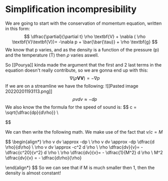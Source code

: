 # Simplification incompresibility

We are going to start with the conservation of momentum equation, written in this form:
$$
\dfrac{\partial}{\partial t}  \rho \textbf{V} + \nabla ( \rho \textbf{V}\textbf{V})= -\nabla p + \bar{\bar{\tau}} + \rho \textbf{g} 
$$
We know that p varies, and as the density is a function of the pressure (p) and the temperature (T) then  $\rho$ varies aswell.

So [[Pourya]] kinda made the argument that the first and 2 last terms in the equation doesn't really contribute, so we are gonna end up with this:
$$
 \nabla ( \rho \textbf{V}\textbf{V})= -\nabla p  
$$
If we are on a streamline we have the following:
![[Pasted image 20220201193113.png]]
$$
\rho v dv \approx -dp
$$
We also know the the formula for the speed of sound is:
$$
c = \sqrt{\dfrac{dp}{d\rho}} \\

$$

We can then write the following math.
We make use of the fact that $v/c=M$

$$
\begin{align*}
\rho v dv \approx -dp \\
\rho v dv \approx -dp \dfrac{d \rho}{d\rho} \\
\rho v dv \approx -c^2 d \rho  \\
\rho \dfrac{dv}{v}= - \dfrac{c^20}{v^2} d \rho \\
\rho \dfrac{dv}{v}= - \dfrac{1}{M^2} d \rho \\
M^2 \dfrac{dv}{v} = - \dfrac{d\rho}{\rho}

\end{align*}
$$
So we can see that if M is much smaller then 1, then the density is almost constant!


